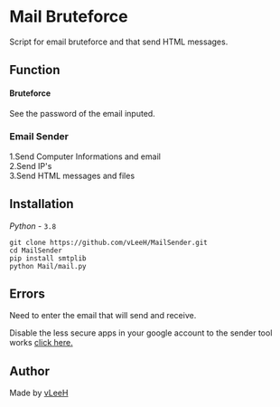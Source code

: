 # Mail Bruteforce
Script for email bruteforce and that send HTML messages.

## Function
#### Bruteforce 
See the password of the email inputed.

### Email Sender
1.Send Computer Informations and email <br>
2.Send IP's <br>
3.Send HTML messages and files <br>

## Installation 
_Python_ - `3.8`
```
git clone https://github.com/vLeeH/MailSender.git
cd MailSender
pip install smtplib
python Mail/mail.py
```

## Errors
Need to enter the email that will send and receive. 

Disable the less secure apps in your google account to the sender tool works <a href="https://myaccount.google.com/lesssecureapps?pli=1&rapt=AEjHL4OZAzbbij7nv1VXyUae3BG2cBJ_WU50hqusMsRTYKhTlJH1_KRKLb7rYKqP_2XnxBDJCPNgdGE1ruYKal_sY8_0AqizGg">click here.</a>

## Author 
Made by <a href="https://github.com/vLeeH">vLeeH</a>
